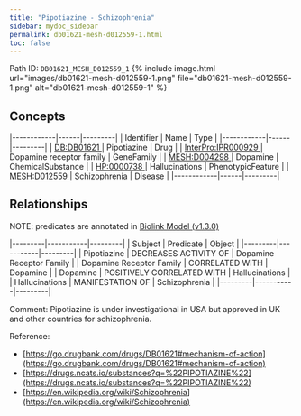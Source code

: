 ```yaml
---
title: "Pipotiazine - Schizophrenia"
sidebar: mydoc_sidebar
permalink: db01621-mesh-d012559-1.html
toc: false 
---
```



Path ID: `DB01621_MESH_D012559_1`
{% include image.html url="images/db01621-mesh-d012559-1.png" file="db01621-mesh-d012559-1.png" alt="db01621-mesh-d012559-1" %}

## Concepts

|------------|------|---------|
| Identifier | Name | Type    |
|------------|------|---------|
| <a href="https://identifiers.org/DB:DB01621">DB:DB01621 </a> | Pipotiazine | Drug |
| <a href="https://identifiers.org/InterPro:IPR000929">InterPro:IPR000929 </a> | Dopamine receptor family | GeneFamily |
| <a href="https://identifiers.org/MESH:D004298">MESH:D004298 </a> | Dopamine | ChemicalSubstance |
| <a href="https://identifiers.org/HP:0000738">HP:0000738 </a> | Hallucinations | PhenotypicFeature |
| <a href="https://identifiers.org/MESH:D012559">MESH:D012559 </a> | Schizophrenia | Disease |
|------------|------|---------|

## Relationships


NOTE: predicates are annotated in <a href="https://github.com/biolink/biolink-model/releases/tag/v1.3.0">Biolink Model (v1.3.0)</a>

|---------|-----------|---------|
| Subject | Predicate | Object  |
|---------|-----------|---------|
| Pipotiazine | DECREASES ACTIVITY OF | Dopamine Receptor Family |
| Dopamine Receptor Family | CORRELATED WITH | Dopamine |
| Dopamine | POSITIVELY CORRELATED WITH | Hallucinations |
| Hallucinations | MANIFESTATION OF | Schizophrenia |
|---------|-----------|---------|

Comment: Pipotiazine is under investigational in USA but approved in UK and other countries for schizophrenia.

Reference: 
  - [https://go.drugbank.com/drugs/DB01621#mechanism-of-action](https://go.drugbank.com/drugs/DB01621#mechanism-of-action)
  - [https://drugs.ncats.io/substances?q=%22PIPOTIAZINE%22](https://drugs.ncats.io/substances?q=%22PIPOTIAZINE%22)
  - [https://en.wikipedia.org/wiki/Schizophrenia](https://en.wikipedia.org/wiki/Schizophrenia)

